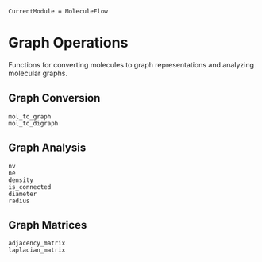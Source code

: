 ```@meta
CurrentModule = MoleculeFlow
```

# Graph Operations

Functions for converting molecules to graph representations and analyzing molecular graphs.

## Graph Conversion

```@docs
mol_to_graph
mol_to_digraph
```

## Graph Analysis

```@docs
nv
ne
density
is_connected
diameter
radius
```

## Graph Matrices

```@docs
adjacency_matrix
laplacian_matrix
```